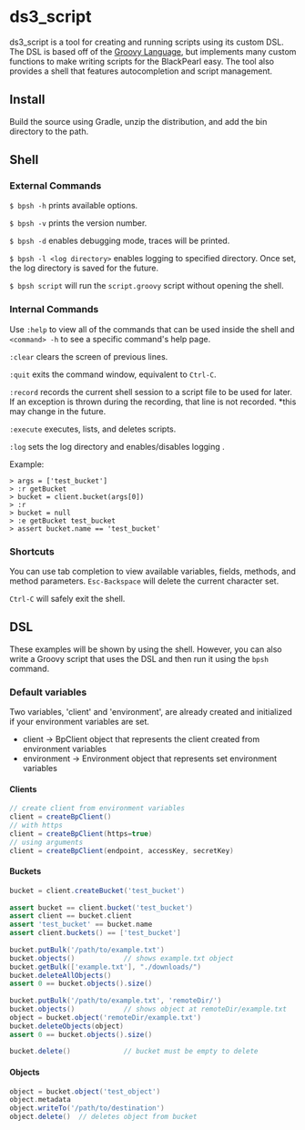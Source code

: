 ds3_script
==========

ds3_script is a tool for creating and running scripts using its custom DSL. The DSL is based off of
the [Groovy Language](http://groovy-lang.org/), but implements many custom functions to make writing 
scripts for the BlackPearl easy. The tool also provides a shell that features autocompletion and
script management.

Install
-------
Build the source using Gradle, unzip the distribution, and add the bin directory to the path.

Shell
-----
### External Commands
`$ bpsh -h` prints available options.

`$ bpsh -v` prints the version number.

`$ bpsh -d` enables debugging mode, traces will be printed.

`$ bpsh -l <log directory>` enables logging to specified directory. Once set, the log directory is saved for the future.

`$ bpsh script` will run the `script.groovy` script without opening the shell.

### Internal Commands
Use `:help` to view all of the commands that can be used inside the shell and ```<command> -h``` to see a specific 
command's help page.

`:clear` clears the screen of previous lines.

`:quit` exits the command window, equivalent to `Ctrl-C`.

`:record` records the current shell session to  a script file to be used for later. If an exception is thrown during
the recording, that line is not recorded. *this may change in the future. 

`:execute` executes, lists, and deletes scripts.

`:log` sets the log directory and enables/disables logging .

Example:

```
> args = ['test_bucket']
> :r getBucket
> bucket = client.bucket(args[0])
> :r
> bucket = null
> :e getBucket test_bucket
> assert bucket.name == 'test_bucket'
```

### Shortcuts
You can use tab completion to view available variables, fields, methods, and method parameters. 
`Esc-Backspace` will delete the current character set. 

`Ctrl-C` will safely exit the shell. 

DSL
--------
These examples will be shown by using the shell. However, you can also write a Groovy script that
uses the DSL and then run it using the `bpsh` command.

### Default variables
Two variables, 'client' and 'environment', are already created and initialized 
if your environment variables are set. 

* client -> BpClient object that represents the client created from environment
variables
* environment -> Environment object that represents set environment variables

#### Clients
```groovy
// create client from environment variables
client = createBpClient()
// with https
client = createBpClient(https=true)
// using arguments
client = createBpClient(endpoint, accessKey, secretKey)
```

#### Buckets
```groovy
bucket = client.createBucket('test_bucket')
 
assert bucket == client.bucket('test_bucket')
assert client == bucket.client
assert 'test_bucket' == bucket.name
assert client.buckets() == ['test_bucket']
 
bucket.putBulk('/path/to/example.txt')
bucket.objects()            // shows example.txt object
bucket.getBulk(['example.txt'], "./downloads/")
bucket.deleteAllObjects()
assert 0 == bucket.objects().size()
 
bucket.putBulk('/path/to/example.txt', 'remoteDir/')
bucket.objects()            // shows object at remoteDir/example.txt
object = bucket.object('remoteDir/example.txt')
bucket.deleteObjects(object)
assert 0 == bucket.objects().size()
 
bucket.delete()             // bucket must be empty to delete
```

#### Objects
```groovy
object = bucket.object('test_object')
object.metadata
object.writeTo('/path/to/destination')
object.delete()  // deletes object from bucket
```

